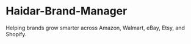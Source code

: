 # Haidar-Brand-Manager
Helping brands grow smarter across Amazon, Walmart, eBay, Etsy, and Shopify.  
